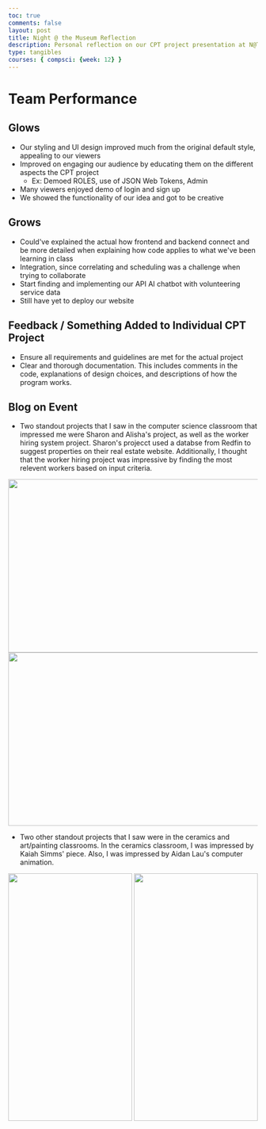 ```yaml
---
toc: true
comments: false
layout: post
title: Night @ the Museum Reflection
description: Personal reflection on our CPT project presentation at N@TM
type: tangibles
courses: { compsci: {week: 12} }
---
```


# Team Performance
## Glows
- Our styling and UI design improved much from the original default style, appealing to our viewers
- Improved on engaging our audience by educating them on the different aspects the CPT project
    - Ex: Demoed ROLES, use of JSON Web Tokens, Admin
- Many viewers enjoyed demo of login and sign up
- We showed the functionality of our idea and got to be creative
## Grows
- Could've explained the actual how frontend and backend connect and be more detailed when explaining how code applies to what we've been learning in class
- Integration, since correlating and scheduling was a challenge when trying to collaborate
- Start finding and implementing our API AI chatbot with volunteering service data
- Still have yet to deploy our website

## Feedback / Something Added to Individual CPT Project
- Ensure all requirements and guidelines are met for the actual project
- Clear and thorough documentation. This includes comments in the code, explanations of design choices, and descriptions of how the program works.

## Blog on Event

- Two standout projects that I saw in the computer science classroom that impressed me were Sharon and Alisha's project, as well as the worker hiring system project. Sharon's projecct used a databse from Redfin to suggest properties on their real estate website. Additionally, I thought that the worker hiring project was impressive by
 finding the most relevent workers based on input criteria.

<img src="https://github.com/alaraipek/Issues/assets/115954616/721fac47-de83-4cb1-870e-9809d57978ca" width="550" height="350">
<img src="https://github.com/alaraipek/Issues/assets/115954616/3106dfd0-6889-457b-ba3a-33b82052f8db" width="550" height="350">

- Two other standout projects that I saw were in the ceramics and art/painting classrooms. In the ceramics classroom, I was impressed by Kaiah Simms' piece. Also, I was impressed by Aidan Lau's computer animation.

<img src="https://github.com/alaraipek/Issues/assets/115954616/7d0581e2-244d-4bc7-832c-07c59e46635d" width="250" height="500">
<img src="https://github.com/alaraipek/Issues/assets/115954616/f868510e-84b2-409a-99c0-148c09057d10" width="250" height="500">